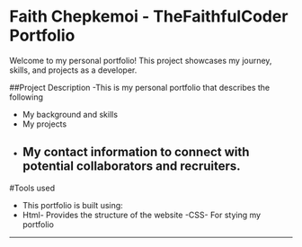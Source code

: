 # Faith Chepkemoi - TheFaithfulCoder Portfolio

Welcome to my personal portfolio! This project showcases my journey, skills, and projects as a developer.

##Project Description
-This is my personal portfolio that describes the following
  - My background and skills
  - My projects
  - My contact information to connect with potential collaborators and recruiters.
    ---------------------------------------------------------------------------------------------------------

#Tools used
- This portfolio is built using: 
- Html- Provides the structure of the website
-CSS- For stying my portfolio
-------------------------------------------------------------------------

